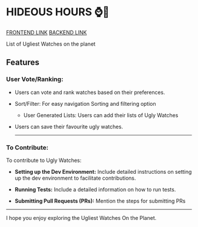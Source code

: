# HIDEOUS HOURS ⌚🤢
[FRONTEND LINK](https://uglywatches.vercel.app/)
[BACKEND LINK](https://s53-ugly-watches-asap.onrender.com)

List of Ugliest Watches on the planet

## Features

### User Vote/Ranking:

- Users can vote and rank watches based on their preferences.

- Sort/Filter:
  For easy navigation Sorting and filtering option
  - User Generated Lists:
    Users can add their lists of Ugly Watches
- Users can save their favourite ugly watches.

  ***

### To Contribute:

To contribute to Ugly Watches:

- **Setting up the Dev Environment:**
  Include detailed instructions on setting up the dev environment to facilitate contributions.

- **Running Tests:**
  Include a detailed information on how to run tests.

- **Submitting Pull Requests (PRs):**
  Mention the steps for submitting PRs

---

I hope you enjoy exploring the Ugliest Watches On the Planet.
